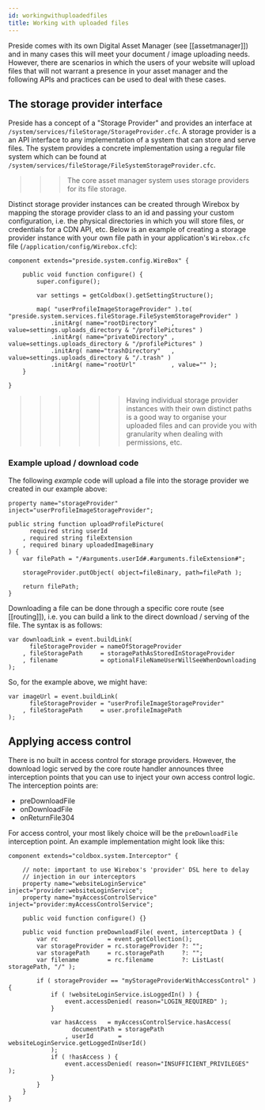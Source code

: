 ```yaml
---
id: workingwithuploadedfiles
title: Working with uploaded files
---
```


Preside comes with its own Digital Asset Manager (see [[assetmanager]]) and in many cases this will meet your document / image uploading needs. However, there are scenarios in which the users of your website will upload files that will not warrant a presence in your asset manager and the following APIs and practices can be used to deal with these cases.

## The storage provider interface

Preside has a concept of a "Storage Provider" and provides an interface at `/system/services/fileStorage/StorageProvider.cfc`. A storage provider is a an API interface to any implementation of a system that can store and serve files. The system provides a concrete implementation using a regular file system which can be found at `/system/services/fileStorage/FileSystemStorageProvider.cfc`.

>>> The core asset manager system uses storage providers for its file storage.

Distinct storage provider instances can be created through Wirebox by mapping the storage provider class to an id and passing your custom configuration, i.e. the physical directories in which you will store files, or credentials for a CDN API, etc. Below is an example of creating a storage provider instance with your own file path in your application's `Wirebox.cfc` file (`/application/config/Wirebox.cfc`):

```luceescript
component extends="preside.system.config.WireBox" {

    public void function configure() {
        super.configure();

        var settings = getColdbox().getSettingStructure();

        map( "userProfileImageStorageProvider" ).to( "preside.system.services.fileStorage.FileSystemStorageProvider" )
            .initArg( name="rootDirectory"    , value=settings.uploads_directory & "/profilePictures" )
            .initArg( name="privateDirectory" , value=settings.uploads_directory & "/profilePictures" )
            .initArg( name="trashDirectory"   , value=settings.uploads_directory & "/.trash" )
            .initArg( name="rootUrl"          , value="" );
    }

}
```

>>>>>> Having individual storage provider instances with their own distinct paths is a good way to organise your uploaded files and can provide you with granularity when dealing with permissions, etc.

### Example upload / download code

The following *example* code will upload a file into the storage provider we created in our example above:

```luceescript
property name="storageProvider" inject="userProfileImageStorageProvider";

public string function uploadProfilePicture(
      required string userId
    , required string fileExtension
    , required binary uploadedImageBinary
) {
    var filePath = "/#arguments.userId#.#arguments.fileExtension#";

    storageProvider.putObject( object=fileBinary, path=filePath );

    return filePath;
}
```

Downloading a file can be done through a specific core route (see [[routing]]), i.e. you can build a link to the direct download / serving of the file. The syntax is as follows:

```luceescript
var downloadLink = event.buildLink(
      fileStorageProvider = nameOfStorageProvider
    , fileStoragePath     = storagePathAsStoredInStorageProvider
    , filename            = optionalFileNameUserWillSeeWhenDownloading
);
```

So, for the example above, we might have:

```luceescript
var imageUrl = event.buildLink(
      fileStorageProvider = "userProfileImageStorageProvider"
    , fileStoragePath     = user.profileImagePath
);
```

## Applying access control

There is no built in access control for storage providers. However, the download logic served by the core route handler announces three interception points that you can use to inject your own access control logic. The interception points are:

* preDownloadFile
* onDownloadFile
* onReturnFile304

For access control, your most likely choice will be the `preDownloadFile` interception point. An example implementation might look like this:

```luceescript
component extends="coldbox.system.Interceptor" {

    // note: important to use Wirebox's 'provider' DSL here to delay
    // injection in our interceptors
    property name="websiteLoginService"    inject="provider:websiteLoginService";
    property name="myAccessControlService" inject="provider:myAccessControlService";

    public void function configure() {}

    public void function preDownloadFile( event, interceptData ) {
        var rc              = event.getCollection();
        var storageProvider = rc.storageProvider ?: "";
        var storagePath     = rc.storagePath     ?: "";
        var filename        = rc.filename        ?: ListLast( storagePath, "/" );

        if ( storageProvider == "myStorageProviderWithAccessControl" ) {
            if ( !websiteLoginService.isLoggedIn() ) {
                event.accessDenied( reason="LOGIN_REQUIRED" );
            }

            var hasAccess   = myAccessControlService.hasAccess(
                  documentPath = storagePath
                , userId       = websiteLoginService.getLoggedInUserId()
            );
            if ( !hasAccess ) {
                event.accessDenied( reason="INSUFFICIENT_PRIVILEGES" );
            }
        }
    }
}
```


